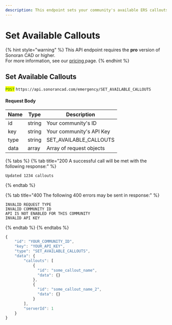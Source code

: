 ```yaml
---
description: This endpoint sets your community's available ERS callouts.
---
```


# Set Available Callouts

{% hint style="warning" %}
This API endpoint requires the **pro** version of Sonoran CAD or higher.\
For more information, see our [pricing ](../../../../../pricing/faq/)page.
{% endhint %}

## Set Available Callouts

<mark style="color:green;">`POST`</mark> `https://api.sonorancad.com/emergency/SET_AVAILABLE_CALLOUTS`

#### Request Body

| Name | Type   | Description              |
| ---- | ------ | ------------------------ |
| id   | string | Your community's ID      |
| key  | string | Your community's API Key |
| type | string | SET\_AVAILABLE\_CALLOUTS |
| data | array  | Array of request objects |

{% tabs %}
{% tab title="200 A successful call will be met with the following response:" %}
```
Updated 1234 callouts
```
{% endtab %}

{% tab title="400 The following 400 errors may be sent in response:" %}
```http
INVALID REQUEST TYPE
INVALID COMMUNITY ID
API IS NOT ENABLED FOR THIS COMMUNITY
INVALID API KEY
```
{% endtab %}
{% endtabs %}

```javascript
{
    "id": "YOUR_COMMUNITY_ID",
    "key": "YOUR_API_KEY",
    "type": "SET_AVAILABLE_CALLOUTS",
    "data": {
        "callouts": [
            {
              "id": "some_callout_name",
              "data": {}
            },
            {
              "id": "some_callout_name_2",
              "data": {}
            }
        ],
        "serverId": 1
    }
}
```

